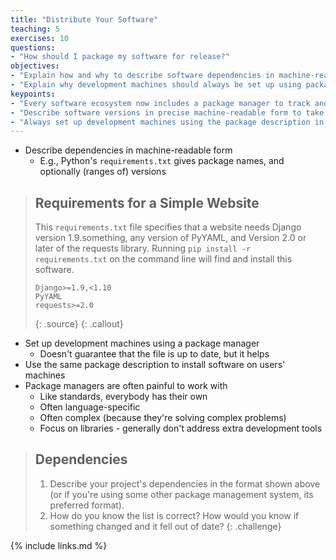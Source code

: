 ```yaml
---
title: "Distribute Your Software"
teaching: 5
exercises: 10
questions:
- "How should I package my software for release?"
objectives:
- "Explain how and why to describe software dependencies in machine-readable form."
- "Explain why development machines should always be set up using package descriptions."
keypoints:
- "Every software ecosystem now includes a package manager to track and update dependencies."
- "Describe software versions in precise machine-readable form to take advantage of these."
- "Always set up development machines using the package description in order to ensure it's up to date."
---
```


*   Describe dependencies in machine-readable form
    *   E.g., Python's `requirements.txt` gives package names, and optionally (ranges of) versions

> ## Requirements for a Simple Website
>
> This `requirements.txt` file specifies that a website needs Django version 1.9.something,
> any version of PyYAML,
> and Version 2.0 or later of the requests library.
> Running `pip install -r requirements.txt` on the command line
> will find and install this software.
>
> ~~~
> Django>=1.9,<1.10
> PyYAML
> requests>=2.0
> ~~~
> {: .source}
{: .callout}

*   Set up development machines using a package manager
    *   Doesn't guarantee that the file is up to date, but it helps
*   Use the same package description to install software on users' machines
*   Package managers are often painful to work with
    *   Like standards, everybody has their own
    *   Often language-specific
    *   Often complex (because they're solving complex problems)
    *   Focus on libraries - generally don't address extra development tools

> ## Dependencies
>
> 1.  Describe your project's dependencies in the format shown above
>     (or if you're using some other package management system, its preferred format).
> 2.  How do you know the list is correct?
>     How would you know if something changed and it fell out of date?
{: .challenge}

{% include links.md %}
